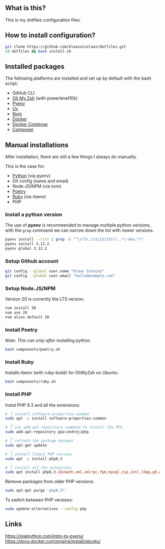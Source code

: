 ## What is this?

This is my dotfiles configuration files.

## How to install configuration?

```bash
git clone https://github.com/klaasnicolaas/dotfiles.git
cd dotfiles && bash install.sh
```

## Installed packages

The following platforms are installed and set up by default with the bash script:

- GitHub CLI
- [Oh My Zsh][omz] (with powerlevel10k)
- [Pyenv][pyenv]
- [Uv][uv]
- [Nvm][nvm]
- [Docker][docker]
- [Docker Compose][docker_compose]
- [Composer][composer]

## Manual installations

After installation, there are still a few things I always do manually.

This is the case for:

- [Python][python] (via pyenv)
- Git config (name and email)
- Node.JS/NPM (via nvm)
- [Poetry][poetry]
- [Ruby][ruby] (via rbenv)
- PHP

### Install a python version

The use of **pyenv** is recommended to manage multiple python versions, with the `grep` command we can narrow down the list with newer versions.

```bash
pyenv install --list | grep -E "^\s*3\.(11|12|13)(\..*|-dev.*)"
pyenv install 3.12.2
pyenv global 3.12.2
```

### Setup Github account

```bash
git config --global user.name "Klaas Schoute"
git config --global user.email "hello@example.com"
```

### Setup Node.JS/NPM

Version 20 is currently the LTS version.

```bash
nvm install 20
nvm use 20
nvm alias default 20
```

### Install Poetry

_Note: This can only after installing python._

```bash
bash components/poetry.sh
```

### Install Ruby

Installs rbenv (with ruby-build) for OhMyZsh on Ubuntu:

```bash
bash components/ruby.sh
```

### Install PHP

Instal PHP 8.3 and all the extensions:

```bash
# 👇 install software-properties-common
sudo apt -y install software-properties-common

# 👇 use add-apt-repository command to install the PPA
sudo add-apt-repository ppa:ondrej/php

# 👇 refresh the package manager
sudo apt-get update

# 👇 install latest PHP version
sudo apt -y install php8.3

# 👇 install all the extensions
sudo apt install php8.3-{bcmath,xml,xmlrpc,fpm,mysql,zip,intl,ldap,gd,cli,bz2,curl,common,mbstring,pgsql,opcache,soap,cgi,imagick,readline,sqlite3}
```

Remove packages from older PHP versions:

```bash
sudo apt-get purge 'php8.2*'
```

To switch between PHP versions:

```bash
sudo update-alternatives --config php
```

## Links

https://realpython.com/intro-to-pyenv/ <br>
https://docs.docker.com/engine/install/ubuntu/

[omz]: https://github.com/ohmyzsh/ohmyzsh
[pyenv]: https://github.com/pyenv/pyenv
[uv]: https://github.com/astral-sh/uv
[nvm]: https://github.com/nvm-sh/nvm
[docker]: https://docs.docker.com
[docker_compose]: https://github.com/docker/compose
[composer]: https://github.com/composer/composer
[python]: https://www.python.org
[poetry]: https://python-poetry.org/docs
[ruby]: https://www.ruby-lang.org/en/
